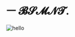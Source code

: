 <h1> ㅡ 𝓑𝓢𝓜𝓝𝓣.</h1>

![hello](https://camo.githubusercontent.com/94e260d6a1faad74e64e1ca83aad34859857f17eba0248b78a79bd50bc85b9a2/68747470733a2f2f7062732e7477696d672e636f6d2f70726f66696c655f62616e6e6572732f313038393831353139373335373736383731302f313636383132373933342f3135303078353030)

